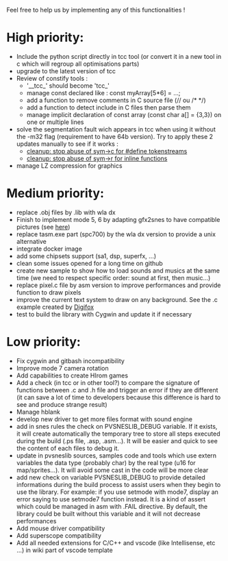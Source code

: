 Feel free to help us by implementing any of this functionalities !

# High priority:

- Include the python script directly in tcc tool (or convert it in a new tool in c which will regroup all optimisations parts)
- upgrade to the latest version of tcc
- Review of constify tools :
	- '\_\_tcc_' should become 'tcc_'
	- manage const declared like : const myArray[5*6] = ...;
	- add a function to remove comments in C source file (// ou /* */)
	- add a function to detect include in C files then parse them
	- manage implicit declaration of const array (const char a[] = {3,3}) on one or multiple lines
- solve the segmentation fault wich appears in tcc when using it without the -m32 flag (requirement to have 64b version). Try to apply these 2 updates manually to see if it works :
	- [cleanup: stop abuse of sym->c for #define tokenstreams](https://github.com/adorad/tcc/commit/bed17847bdfa872e219a12237e06df83e464bdba)
	- [cleanup: stop abuse of sym->r for inline functions](https://github.com/adorad/tcc/commit/d0b432ab38b09cd167d8a8065ffe1e14878d6e2d?diff=split)
- manage LZ compression for graphics

# Medium priority:

- replace .obj files by .lib with wla dx
- Finish to implement mode 5, 6 by adapting gfx2snes to have compatible pictures (see [here](https://github.com/alekmaul/pvsneslib/issues/14))
- replace tasm.exe part (spc700) by the wla dx version to provide a unix alternative
- integrate docker image
- add some chipsets support (sa1, dsp, superfx, ...)
- clean some issues opened for a long time on github
- create new sample to show how to load sounds and musics at the same time (we need to respect specific order: sound at first, then music...)
- replace pixel.c file by asm version to improve performances and provide function to draw pixels
- improve the current text system to draw on any background. See the .c example created by [Digifox](https://github.com/malayli/snes-bg3-text)
- test to build the library with Cygwin and update it if necessary

# Low priority:

- Fix cygwin and gitbash incompatibility
- Improve mode 7 camera rotation
- Add capabilities to create HIrom games
- Add a check (in tcc or in other tool?) to compare the signature of functions between .c and .h file and trigger an error if they are different (it can save a lot of time to developers because this difference is hard to see and produce strange result)
- Manage hblank
- develop new driver to get more files format with sound engine
- add in snes rules the check on PVSNESLIB_DEBUG variable. If it exists, it will create automatically the temporary tree to store all steps executed during the build (.ps file, .asp, .asm...). It will be easier and quick to see the content of each files to debug it.
- update in pvsneslib sources, samples code and tools which use extern variables the data type (probably char) by the real type (u16 for map/sprites...). It will avoid some cast in the code will be more clear
- add new check on variable PVSNESLIB_DEBUG to provide detailed informations during the build process to assist users when they begin to use the library. For example: if you use setmode with mode7, display an error saying to use setmode7 function instead. It is a kind of assert which could be managed in asm with .FAIL directive. By default, the library could be built without this variable and it will not decrease performances
- Add mouse driver compatibility
- Add superscope compatibility
- Add all needed extensions for C/C++ and vscode (like Intellisense, etc ...) in wiki part of vscode template